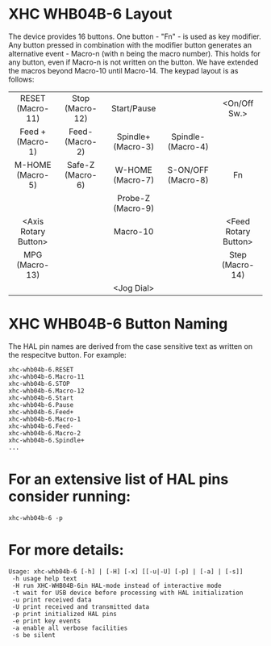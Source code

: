 # XHC WHB04B-6 Layout

The device provides 16 buttons. One button - "Fn" - is used as key
modifier. Any button pressed in combination with the modifier button
generates an alternative event - Macro-n (with n being the macro
number). This holds for any button, even if Macro-n is not written
on the button. We have extended the macros beyond Macro-10 until
Macro-14. The keypad layout is as follows:

|                             |                  |                    |                    |                            |
|:---------------------------:|:----------------:|:------------------:|:------------------:|:--------------------------:|
| RESET (Macro-11)            | Stop  (Macro-12) | Start/Pause        |                    | &lt;On/Off Sw.&gt;         |
| Feed + (Macro-1)            | Feed-  (Macro-2) | Spindle+ (Macro-3) | Spindle- (Macro-4) |                            |
| M-HOME (Macro-5)            | Safe-Z (Macro-6) | W-HOME   (Macro-7) | S-ON/OFF (Macro-8) | Fn                         |
|                             |                  | Probe-Z (Macro-9)  |                    |                            |
| &lt;Axis Rotary Button&gt;  |                  | Macro-10           |                    | &lt;Feed Rotary Button&gt; |
| MPG (Macro-13)              |                  |                    |                    | Step (Macro-14)            |
|                             |                  | &lt;Jog Dial&gt;   |                    |                            |


# XHC WHB04B-6 Button Naming

The HAL pin names are derived from the case sensitive text as written on
the respecitve button. For example:

```
xhc-whb04b-6.RESET
xhc-whb04b-6.Macro-11
xhc-whb04b-6.STOP
xhc-whb04b-6.Macro-12
xhc-whb04b-6.Start
xhc-whb04b-6.Pause
xhc-whb04b-6.Feed+
xhc-whb04b-6.Macro-1
xhc-whb04b-6.Feed-
xhc-whb04b-6.Macro-2
xhc-whb04b-6.Spindle+
...
```

# For an extensive list of HAL pins consider running:

```
xhc-whb04b-6 -p
```

# For more details:

```
Usage: xhc-whb04b-6 [-h] | [-H] [-x] [[-u|-U] [-p] | [-a] | [-s]] 
 -h usage help text
 -H run XHC-WHB04B-6in HAL-mode instead of interactive mode
 -t wait for USB device before processing with HAL initialization
 -u print received data
 -U print received and transmitted data
 -p print initialized HAL pins 
 -e print key events
 -a enable all verbose facilities
 -s be silent
 ```
